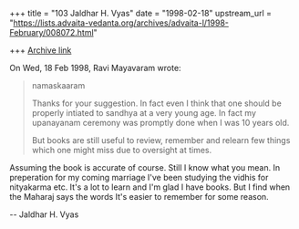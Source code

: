 +++
title = "103 Jaldhar H. Vyas"
date = "1998-02-18"
upstream_url = "https://lists.advaita-vedanta.org/archives/advaita-l/1998-February/008072.html"

+++
[Archive link](https://lists.advaita-vedanta.org/archives/advaita-l/1998-February/008072.html)

On Wed, 18 Feb 1998, Ravi Mayavaram wrote:

> namaskaaram
>
> Thanks for your suggestion. In fact even I think that one should be
> properly intiated to sandhya at a very young age. In fact my
> upanayanam ceremony was promptly done when I was 10 years old.
>
> But books are still useful to review, remember and relearn few things
> which one might miss due to oversight at times.
>

Assuming the book is accurate of course.  Still I know what you mean.
In preperation for my coming marriage I've been studying the vidhis for
nityakarma etc.  It's a lot to learn and I'm glad I have books.  But I
find when the Maharaj says the words It's easier to remember for some
reason.

--
Jaldhar H. Vyas <jaldhar at braincells.com>

